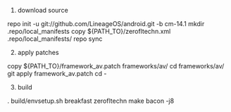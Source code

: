 1. download source

repo init -u git://github.com/LineageOS/android.git -b cm-14.1
mkdir .repo/local_manifests
copy ${PATH_TO}/zerofltechn.xml .repo/local_manifests/
repo sync

2. apply patches

copy ${PATH_TO}/framework_av.patch frameworks/av/
cd frameworks/av/
git apply framework_av.patch
cd -

3. build

. build/envsetup.sh
breakfast zerofltechn
make bacon -j8
